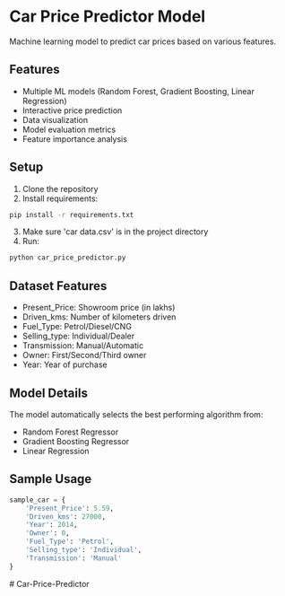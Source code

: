# Car Price Predictor Model

Machine learning model to predict car prices based on various features.

## Features
- Multiple ML models (Random Forest, Gradient Boosting, Linear Regression)
- Interactive price prediction
- Data visualization
- Model evaluation metrics
- Feature importance analysis

## Setup
1. Clone the repository
2. Install requirements:
```bash
pip install -r requirements.txt
```
3. Make sure 'car data.csv' is in the project directory
4. Run:
```bash
python car_price_predictor.py
```

## Dataset Features
- Present_Price: Showroom price (in lakhs)
- Driven_kms: Number of kilometers driven
- Fuel_Type: Petrol/Diesel/CNG
- Selling_type: Individual/Dealer
- Transmission: Manual/Automatic
- Owner: First/Second/Third owner
- Year: Year of purchase

## Model Details
The model automatically selects the best performing algorithm from:
- Random Forest Regressor
- Gradient Boosting Regressor
- Linear Regression

## Sample Usage
```python
sample_car = {
    'Present_Price': 5.59,
    'Driven_kms': 27000,
    'Year': 2014,
    'Owner': 0,
    'Fuel_Type': 'Petrol',
    'Selling_type': 'Individual',
    'Transmission': 'Manual'
}
```
#   C a r - P r i c e - P r e d i c t o r  
 